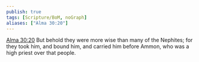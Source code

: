 ```yaml
---
publish: true
tags: [Scripture/BoM, noGraph]
aliases: ["Alma 30:20"]
---
```

[Alma 30:20](https://churchofjesuschrist.org/study/scriptures/bofm/alma/30?lang=eng&id=p20#p20) But behold they were more wise than many of the Nephites; for they took him, and bound him, and carried him before Ammon, who was a high priest over that people.
